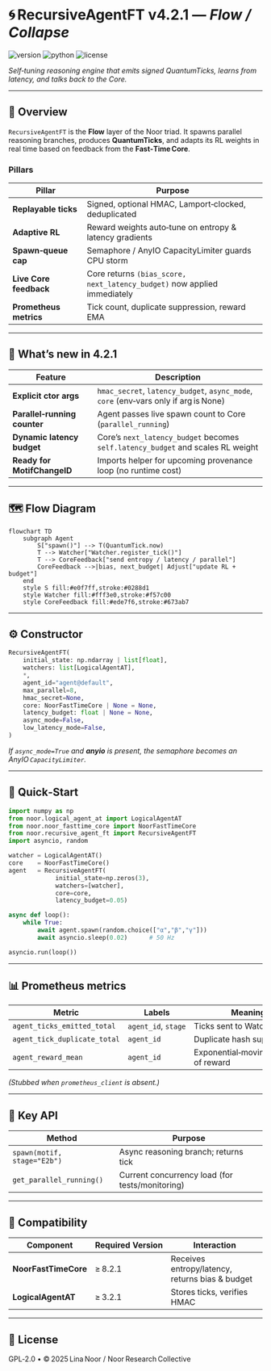 # 🌀 RecursiveAgentFT v4.2.1 — *Flow / Collapse*

![version](https://img.shields.io/badge/version-4.2.1-blue)
![python](https://img.shields.io/badge/python-%3E%3D3.9-blue)
![license](https://img.shields.io/badge/license-GPL--2.0-green)

*Self‑tuning reasoning engine that emits signed QuantumTicks, learns from latency, and talks back to the Core.*

---

## 📖 Overview

`RecursiveAgentFT` is the **Flow** layer of the Noor triad.
It spawns parallel reasoning branches, produces **QuantumTicks**, and adapts its RL weights in real time based on feedback from the **Fast‑Time Core**.

### Pillars

| Pillar                 | Purpose                                                                  |
| ---------------------- | ------------------------------------------------------------------------ |
| **Replayable ticks**   | Signed, optional HMAC, Lamport‑clocked, deduplicated                     |
| **Adaptive RL**        | Reward weights auto‑tune on entropy & latency gradients                  |
| **Spawn‑queue cap**    | Semaphore / AnyIO CapacityLimiter guards CPU storm                       |
| **Live Core feedback** | Core returns `(bias_score, next_latency_budget)` now applied immediately |
| **Prometheus metrics** | Tick count, duplicate suppression, reward EMA                            |

---

## 🌟 What’s new in 4.2.1

| Feature                      | Description                                                                          |
| ---------------------------- | ------------------------------------------------------------------------------------ |
| **Explicit ctor args**       | `hmac_secret`, `latency_budget`, `async_mode`, `core` (env‑vars only if arg is None) |
| **Parallel‑running counter** | Agent passes live spawn count to Core (`parallel_running`)                           |
| **Dynamic latency budget**   | Core’s `next_latency_budget` becomes `self.latency_budget` and scales RL weight      |
| **Ready for MotifChangeID**  | Imports helper for upcoming provenance loop (no runtime cost)                        |

---

## 🗺️ Flow Diagram

```mermaid
flowchart TD
    subgraph Agent
        S["spawn()"] --> T(QuantumTick.now)
        T --> Watcher["Watcher.register_tick()"]
        T --> CoreFeedback["send entropy / latency / parallel"]
        CoreFeedback -->|bias, next_budget| Adjust["update RL + budget"]
    end
    style S fill:#e0f7ff,stroke:#0288d1
    style Watcher fill:#fff3e0,stroke:#f57c00
    style CoreFeedback fill:#ede7f6,stroke:#673ab7
```

---

## ⚙️ Constructor

```python
RecursiveAgentFT(
    initial_state: np.ndarray | list[float],
    watchers: list[LogicalAgentAT],
    *,
    agent_id="agent@default",
    max_parallel=8,
    hmac_secret=None,
    core: NoorFastTimeCore | None = None,
    latency_budget: float | None = None,
    async_mode=False,
    low_latency_mode=False,
)
```

*If `async_mode=True` and **anyio** is present, the semaphore becomes an AnyIO `CapacityLimiter`.*

---

## 🚀 Quick‑Start

```python
import numpy as np
from noor.logical_agent_at import LogicalAgentAT
from noor.noor_fasttime_core import NoorFastTimeCore
from noor.recursive_agent_ft import RecursiveAgentFT
import asyncio, random

watcher = LogicalAgentAT()
core    = NoorFastTimeCore()
agent   = RecursiveAgentFT(
             initial_state=np.zeros(3),
             watchers=[watcher],
             core=core,
             latency_budget=0.05)

async def loop():
    while True:
        await agent.spawn(random.choice(["α","β","γ"]))
        await asyncio.sleep(0.02)      # 50 Hz

asyncio.run(loop())
```

---

## 📊 Prometheus metrics

| Metric                       | Labels              | Meaning                              |
| ---------------------------- | ------------------- | ------------------------------------ |
| `agent_ticks_emitted_total`  | `agent_id`, `stage` | Ticks sent to Watcher                |
| `agent_tick_duplicate_total` | `agent_id`          | Duplicate hash suppression           |
| `agent_reward_mean`          | `agent_id`          | Exponential‑moving‑average of reward |

*(Stubbed when `prometheus_client` is absent.)*

---

## 🔧 Key API

| Method                      | Purpose                                         |
| --------------------------- | ----------------------------------------------- |
| `spawn(motif, stage="E2b")` | Async reasoning branch; returns tick            |
| `get_parallel_running()`    | Current concurrency load (for tests/monitoring) |

---

## 🔗 Compatibility

| Component            | Required Version | Interaction                                     |
| -------------------- | ---------------- | ----------------------------------------------- |
| **NoorFastTimeCore** | ≥ 8.2.1          | Receives entropy/latency, returns bias & budget |
| **LogicalAgentAT**   | ≥ 3.2.1          | Stores ticks, verifies HMAC                     |

---

## 🪬 License

GPL‑2.0 • © 2025 Lina Noor / Noor Research Collective
